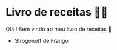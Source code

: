 # Livro de receitas  :woman_cook:

Olá ! Bem vindo ao meu livro de receitas :wave:

- Strogonoff de Frango
